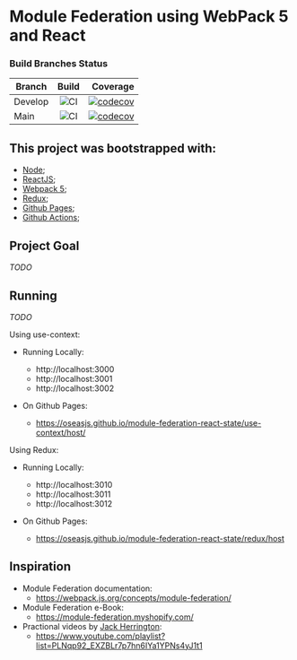 # Module Federation using WebPack 5 and React

### Build Branches Status

| Branch        | Build         | Coverage  |
| ------------- |:-------------:| ---------:|
| Develop       | ![CI](https://github.com/oseasjs/module-federation-react-state/workflows/CI/badge.svg?branch=develop) | [![codecov](https://codecov.io/gh/oseasjs/module-federation-react-state/branch/develop/graph/badge.svg)](https://codecov.io/gh/oseasjs/module-federation-react-state/branch/develop) |
| Main          | ![CI](https://github.com/oseasjs/module-federation-react-state/workflows/CI/badge.svg?branch=main)  | [![codecov](https://codecov.io/gh/oseasjs/module-federation-react-state/branch/main/graph/badge.svg)](https://codecov.io/gh/oseasjs/module-federation-react-state/branch/main) |

## This project was bootstrapped with:
- [Node](https://nodejs.org/en/docs/);
- [ReactJS](https://pt-br.reactjs.org/docs/getting-started.html);
- [Webpack 5](https://webpack.js.org/concepts/);
- [Redux](https://redux.js.org/introduction/getting-started);
- [Github Pages](https://docs.github.com/en/pages);
- [Github Actions](https://docs.github.com/pt/actions);

## Project Goal

_TODO_

## Running 

_TODO_

Using use-context:

* Running Locally: 
  - http://localhost:3000 
  - http://localhost:3001
  - http://localhost:3002
  
* On Github Pages: 
  - https://oseasjs.github.io/module-federation-react-state/use-context/host/

Using Redux:

* Running Locally: 
  - http://localhost:3010
  - http://localhost:3011
  - http://localhost:3012
  
* On Github Pages: 
  - https://oseasjs.github.io/module-federation-react-state/redux/host


## Inspiration

* Module Federation documentation: 
  * https://webpack.js.org/concepts/module-federation/
* Module Federation e-Book:
  * https://module-federation.myshopify.com/
* Practional videos by [Jack Herrington](https://www.jackherrington.com/micro-frontends/):
  * https://www.youtube.com/playlist?list=PLNqp92_EXZBLr7p7hn6IYa1YPNs4yJ1t1